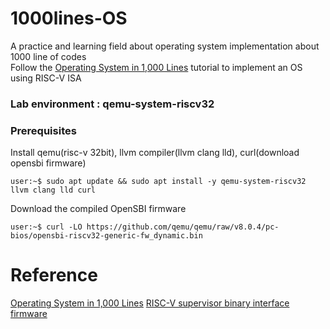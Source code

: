 # 1000lines-OS
A practice and learning field about operating system implementation about 1000 line of codes  
Follow the [Operating System in 1,000 Lines](https://operating-system-in-1000-lines.vercel.app/en) tutorial to implement an OS using RISC-V ISA  
### Lab environment : qemu-system-riscv32
### Prerequisites
Install qemu(risc-v 32bit), llvm compiler(llvm clang lld), curl(download opensbi firmware)  
```console
user:~$ sudo apt update && sudo apt install -y qemu-system-riscv32 llvm clang lld curl
```
Download the compiled OpenSBI firmware
```console
user:~$ curl -LO https://github.com/qemu/qemu/raw/v8.0.4/pc-bios/opensbi-riscv32-generic-fw_dynamic.bin
```
# Reference
[Operating System in 1,000 Lines](https://operating-system-in-1000-lines.vercel.app/en)
[RISC-V supervisor binary interface firmware](https://github.com/qemu/qemu/raw/v8.0.4/pc-bios/opensbi-riscv32-generic-fw_dynamic.bin)

